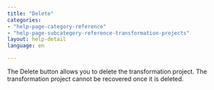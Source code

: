 ```yaml
---
title: "Delete"
categories:
- "help-page-category-reference"
- "help-page-subcategory-reference-transformation-projects"
layout: help-detail
language: en

---
```


The Delete button allows you to delete the transformation project. The transformation project cannot be recovered once it is deleted.
